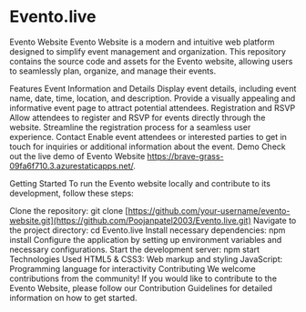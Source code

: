 # Evento.live
Evento Website
Evento Website is a modern and intuitive web platform designed to simplify event management and organization. This repository contains the source code and assets for the Evento website, allowing users to seamlessly plan, organize, and manage their events.

Features
Event Information and Details
Display event details, including event name, date, time, location, and description.
Provide a visually appealing and informative event page to attract potential attendees.
Registration and RSVP
Allow attendees to register and RSVP for events directly through the website.
Streamline the registration process for a seamless user experience.
Contact
Enable event attendees or interested parties to get in touch for inquiries or additional information about the event.
Demo
Check out the live demo of Evento Website https://brave-grass-09fa6f710.3.azurestaticapps.net/.

Getting Started
To run the Evento website locally and contribute to its development, follow these steps:

Clone the repository: git clone [https://github.com/your-username/evento-website.git](https://github.com/Poojanpatel2003/Evento.live.git)
Navigate to the project directory: cd Evento.live
Install necessary dependencies: npm install
Configure the application by setting up environment variables and necessary configurations.
Start the development server: npm start
Technologies Used
HTML5 & CSS3: Web markup and styling
JavaScript: Programming language for interactivity
Contributing
We welcome contributions from the community! If you would like to contribute to the Evento Website, please follow our Contribution Guidelines for detailed information on how to get started.
